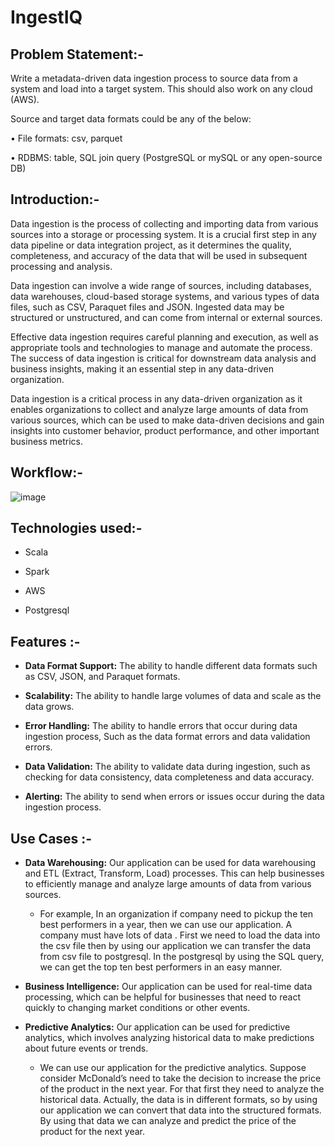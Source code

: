 # IngestIQ



## Problem Statement:-
Write a metadata-driven data ingestion process to source data from a system and load into a target system. This should also work on any cloud (AWS).

Source and target data formats could be any of the below:

•	File formats: csv, parquet

•	RDBMS: table, SQL join query (PostgreSQL or mySQL or any open-source DB)




## Introduction:-


Data ingestion is the process of collecting and importing data from various sources into a storage or processing system. It is a crucial first step in any data pipeline or data integration project, as it determines the quality, completeness, and accuracy of the data that will be used in subsequent processing and analysis.&nbsp;
 
Data ingestion can involve a wide range of sources, including databases, data warehouses, cloud-based storage systems, and various types of data files, such as CSV, Paraquet files and  JSON. Ingested data may be structured or unstructured, and can come from internal or external sources.&nbsp;

Effective data ingestion requires careful planning and execution, as well as appropriate tools and technologies to manage and automate the process. The success of data ingestion is critical for downstream data analysis and business insights, making it an essential step in any data-driven organization.&nbsp;

Data ingestion is a critical process in any data-driven organization as it enables organizations to collect and analyze large amounts of data from various sources, which can be used to make data-driven decisions and gain insights into customer behavior, product performance, and other important business metrics.&nbsp;
	
## Workflow:-
![image](https://user-images.githubusercontent.com/129846515/229763502-106e653a-9d00-4326-b059-b0a2951f244d.png)

 

## Technologies used:-

+	Scala

+	Spark

+	AWS

+	Postgresql


## Features :-
+	**Data Format Support:** The ability to handle different data formats such as CSV, JSON, and Paraquet formats.

+	**Scalability:** The ability to handle large volumes of data and scale as the data grows.

+	**Error Handling:** The ability to handle errors that occur during data ingestion process, Such as the data format errors and data validation errors.

+	**Data Validation:** The ability to validate data during ingestion, such as checking for data consistency, data completeness and data accuracy.

+	**Alerting:** The ability to send when errors or issues occur during the data ingestion process.

## Use Cases :-

+ **Data Warehousing:**  Our application can be used for data warehousing and ETL (Extract, Transform, Load) processes. This can help businesses to efficiently manage and analyze large amounts of data from various sources.
	
  * For example, In an organization if company need to pickup the ten best performers in a year, then we can use our application. A company must have lots of data . First we need to load the data into the csv file then by using our application we can transfer the data from csv file to postgresql. In the postgresql by using the SQL query, we can get the top ten best performers in an easy manner.

+ **Business Intelligence:** Our application can be used for real-time data processing, which can be helpful for businesses that need to react quickly to changing market conditions or other events.


+ **Predictive Analytics:** Our application can be used for predictive analytics, which involves analyzing historical data to make predictions about future events or trends.
	
   * We can use our application for the predictive analytics. Suppose consider McDonald’s need to take the decision to increase the price of the product in the next year. For that first they need to analyze the historical data. Actually, the data is in different formats, so by using our application we can convert that data into the structured formats. By using that data we can analyze and predict the price of the product for the next year.



            





















